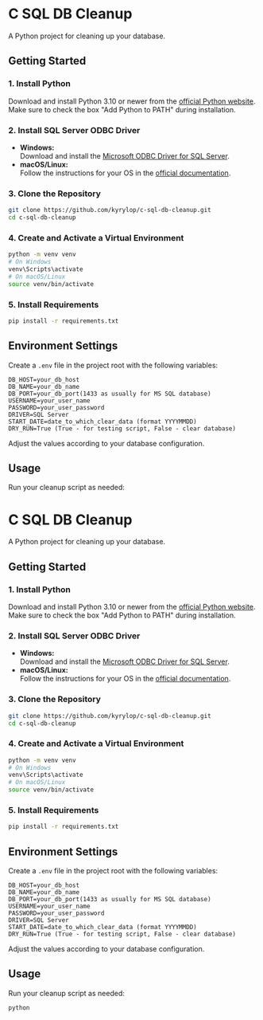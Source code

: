 # C SQL DB Cleanup

A Python project for cleaning up your database.

## Getting Started

### 1. Install Python

Download and install Python 3.10 or newer from the [official Python website](https://www.python.org/downloads/).  
Make sure to check the box "Add Python to PATH" during installation.

### 2. Install SQL Server ODBC Driver

- **Windows:**  
  Download and install the [Microsoft ODBC Driver for SQL Server](https://learn.microsoft.com/en-us/sql/connect/odbc/download-odbc-driver-for-sql-server).
- **macOS/Linux:**  
  Follow the instructions for your OS in the [official documentation](https://learn.microsoft.com/en-us/sql/connect/odbc/download-odbc-driver-for-sql-server).

### 3. Clone the Repository

```sh
git clone https://github.com/kyrylop/c-sql-db-cleanup.git
cd c-sql-db-cleanup
```

### 4. Create and Activate a Virtual Environment

```sh
python -m venv venv
# On Windows
venv\Scripts\activate
# On macOS/Linux
source venv/bin/activate
```

### 5. Install Requirements

```sh
pip install -r requirements.txt
```

## Environment Settings

Create a `.env` file in the project root with the following variables:

```env
DB_HOST=your_db_host
DB_NAME=your_db_name
DB_PORT=your_db_port(1433 as usually for MS SQL database)
USERNAME=your_user_name
PASSWORD=your_user_password
DRIVER=SQL Server
START_DATE=date_to_which_clear_data (format YYYYMMDD)
DRY_RUN=True (True - for testing script, False - clear database)
```

Adjust the values according to your database configuration.

## Usage

Run your cleanup script as needed:

# C SQL DB Cleanup

A Python project for cleaning up your database.

## Getting Started

### 1. Install Python

Download and install Python 3.10 or newer from the [official Python website](https://www.python.org/downloads/).  
Make sure to check the box "Add Python to PATH" during installation.

### 2. Install SQL Server ODBC Driver

- **Windows:**  
  Download and install the [Microsoft ODBC Driver for SQL Server](https://learn.microsoft.com/en-us/sql/connect/odbc/download-odbc-driver-for-sql-server).
- **macOS/Linux:**  
  Follow the instructions for your OS in the [official documentation](https://learn.microsoft.com/en-us/sql/connect/odbc/download-odbc-driver-for-sql-server).

### 3. Clone the Repository

```sh
git clone https://github.com/kyrylop/c-sql-db-cleanup.git
cd c-sql-db-cleanup
```

### 4. Create and Activate a Virtual Environment

```sh
python -m venv venv
# On Windows
venv\Scripts\activate
# On macOS/Linux
source venv/bin/activate
```

### 5. Install Requirements

```sh
pip install -r requirements.txt
```

## Environment Settings

Create a `.env` file in the project root with the following variables:

```env
DB_HOST=your_db_host
DB_NAME=your_db_name
DB_PORT=your_db_port(1433 as usually for MS SQL database)
USERNAME=your_user_name
PASSWORD=your_user_password
DRIVER=SQL Server
START_DATE=date_to_which_clear_data (format YYYYMMDD)
DRY_RUN=True (True - for testing script, False - clear database)
```

Adjust the values according to your database configuration.

## Usage

Run your cleanup script as needed:

```sh
python
```